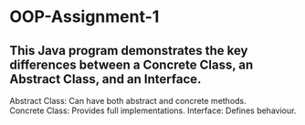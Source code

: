 # OOP-Assignment-1
## This Java program demonstrates the key differences between a Concrete Class, an Abstract Class, and an Interface. 
Abstract Class: Can have both abstract and concrete methods.</br>
Concrete Class: Provides full implementations.
Interface: Defines behaviour.
